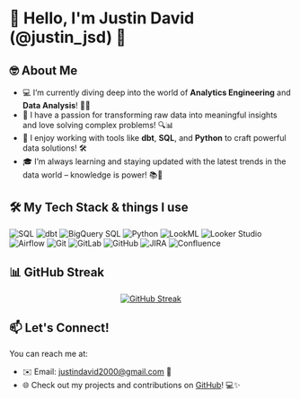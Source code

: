 # 👋 Hello, I'm **Justin David** (@justin_jsd) 🎉

## 🤓 About Me

- 💻 I’m currently diving deep into the world of **Analytics Engineering** and **Data Analysis**! 🚀✨
- 🧠 I have a passion for transforming raw data into meaningful insights and love solving complex problems! 🔍📊
- 🌟 I enjoy working with tools like **dbt**, **SQL**, and **Python** to craft powerful data solutions! 🛠️
- 🎓 I’m always learning and staying updated with the latest trends in the data world – knowledge is power! 📚💪

## 🛠️ My Tech Stack & things I use

![SQL](https://img.shields.io/badge/SQL-4479A1?logo=postgresql&logoColor=white&style=flat-square)
![dbt](https://img.shields.io/badge/dbt-blue?logo=dbt&style=flat-square) 
![BigQuery SQL](https://img.shields.io/badge/BigQuery-4285F4?logo=googlebigquery&style=flat-square)
![Python](https://img.shields.io/badge/Python-3776AB?logo=python&logoColor=white&style=flat-square)
![LookML](https://img.shields.io/badge/Looker-5EABF6?logo=looker&style=flat-square)
![Looker Studio](https://img.shields.io/badge/Looker_Studio-5EABF6?logo=looker&style=flat-square)
![Airflow](https://img.shields.io/badge/Airflow-0176A8?logo=apacheairflow&logoColor=white&style=flat-square)
![Git](https://img.shields.io/badge/Git-F05032?logo=git&logoColor=white&style=flat-square)
![GitLab](https://img.shields.io/badge/GitLab-FCA121?logo=gitlab&logoColor=white&style=flat-square)
![GitHub](https://img.shields.io/badge/GitHub-181717?logo=github&style=flat-square)
![JIRA](https://img.shields.io/badge/JIRA-0052CC?logo=atlassian&logoColor=white&style=flat-square)
![Confluence](https://img.shields.io/badge/Confluence-0052CC?logo=atlassian&logoColor=white&style=flat-square)

## 📊 GitHub Streak

<div align="center">
  <a href="https://github-readme-streak-stats.herokuapp.com/?user=justinjsd&theme=dark&hide_border=true">
    <img src="https://github-readme-streak-stats.herokuapp.com/?user=justinjsd&theme=dark&hide_border=false" alt="GitHub Streak" />
  </a>
</div>

## 📫 Let's Connect!

You can reach me at:
- ✉️ Email: [justindavid2000@gmail.com](mailto:justindavid2000@gmail.com) 📧
- 🌐 Check out my projects and contributions on [GitHub](https://github.com/justin_jsd)! 💻✨

<!---
justinjsd/justinjsd is a ✨ special ✨ repository because its `README.md` (this file) appears on your GitHub profile.
You can click the Preview link to take a look at your changes.
--->
